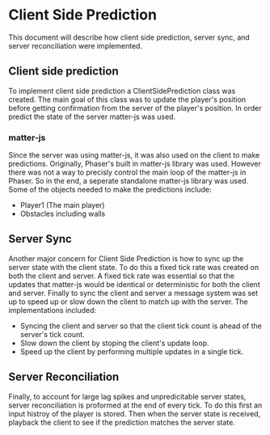 # Client Side Prediction

This document will describe how client side prediction, server sync, and server
reconciliation were implemented.

## Client side prediction

To implement client side prediction a ClientSidePrediction class was created.
The main goal of this class was to update the player's position before getting
confirmation from the server of the player's position. In order predict the state
of the server matter-js was used.

### matter-js

Since the server was using matter-js, it was also used on the client to make
predictions. Originally, Phaser's built in matter-js library was used. However there was not a way to precisly control the main loop of the matter-js in Phaser.
So in the end, a seperate standalone matter-js library was used. Some of the 
objects needed to make the predictions include: 
- Player1 (The main player)
- Obstacles including walls

## Server Sync

Another major concern for Client Side Prediction is how to sync up the server state with the client state. To do this a fixed tick rate was created on both
the client and server. A fixed tick rate was essential so that the updates that matter-js would be identical or deterministic for both the client and server. 
Finally to sync the client and server a message system was set up to speed up or slow down the client to match up with the server. The implementations included: 
- Syncing the client and server so that the client tick count is ahead of the server's tick count.
- Slow down the client by stoping the client's update loop.
- Speed up the client by performing multiple updates in a single tick.

## Server Reconciliation

Finally, to account for large lag spikes and unpredicitable server states, server reconciliation is proformed at the end of every tick. To do this first an input histroy of the player is stored. Then when the server state is received, playback the client to see if the prediction matches the server state. 



